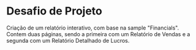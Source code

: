 # Desafio de Projeto #
Criação de um relatório interativo, com base na sample "Financials". Contem duas páginas, sendo a primeira com um Relatório de Vendas e a segunda com um Relatório Detalhado de Lucros.
